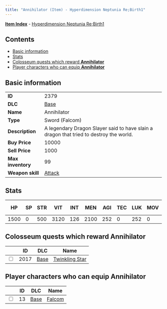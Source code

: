 ```yaml
---
title: "Annihilator (Item) - Hyperdimension Neptunia Re;Birth1"
---
```


[**Item Index**](/neptunia/rb1/item/index.html) - [Hyperdimension Neptunia Re;Birth1](/neptunia/rb1)

## Contents

- [Basic information](#basic-information)
- [Stats](#stats)
- [Colosseum quests which reward **Annihilator**](#colosseum-quests-which-reward-annihilator)
- [Player characters who can equip **Annihilator**](#player-characters-who-can-equip-annihilator)

## Basic information

|   |   |
| -- | -- |
| **ID** | 2379 |
| **DLC** | [Base](/neptunia/rb1/dlc/1-base.html) |
| **Name** | Annihilator |
| **Type** | Sword (Falcom) |
| **Description** | A legendary Dragon Slayer said to have slain a dragon that tried to destroy the world. |
| **Buy Price** | 10000 |
| **Sell Price** | 1000 |
| **Max inventory** | 99 |
| **Weapon skill** | [Attack](/neptunia/rb1/skill/1-2401-attack.html) |


## Stats

| HP | SP | STR | VIT | INT | MEN | AGI | TEC | LUK | MOV | Fire res. | Ice res. | Wind res. | Lightning res. |
| -- | -- | --- | --- | --- | --- | --- | --- | --- | --- | --------- | -------- | --------- | -------------- |
| 1500 | 0 | 500 | 3120 | 126 | 2100 | 252 | 0 | 252 | 0 | 0 | 0 | 0 | 0 |


## Colosseum quests which reward **Annihilator**

|    | ID | DLC | Name |
| -- | -- | --- | ---- |
| <input type="checkbox" id="rb1-colosseum-1-2017" class="trackbox" /> | 2017 | [Base](/neptunia/rb1/dlc/1-base.html) | [Twinkling Star](/neptunia/rb1/colosseum/1-2017-twinkling-star.html) |


## Player characters who can equip **Annihilator**

|    | ID | DLC | Name |
| -- | -- | --- | ---- |
| <input type="checkbox" id="rb1-player-1-13" class="trackbox" /> | 13 | [Base](/neptunia/rb1/dlc/1-base.html) | [Falcom](/neptunia/rb1/player/1-13-falcom.html) |
